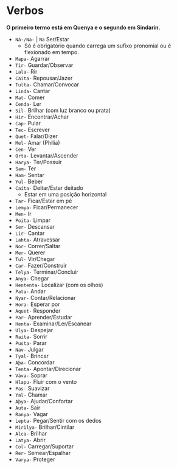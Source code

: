 # Verbos

**O primeiro termo está em Quenya e o segundo em Sindarin.**

-   `Ná-/Na-` \| `Na` Ser/Estar
    -   Só é obrigatório quando carrega um sufixo pronomial ou é flexionado em tempo.
-   `Mapa-` Agarrar
-   `Tir-` Guardar/Observar
-   `Lala-` Rir
-   `Caita-` Repousar/Jazer
-   `Tulta-` Chamar/Convocar
-   `Linda-` Cantar
-   `Mat-` Comer
-   `Cenda-` Ler
-   `Sil-` Brilhar (com luz branco ou prata)
-   `Hir-` Encontrar/Achar
-   `Cap-` Pular
-   `Tec-` Escrever
-   `Quet-` Falar/Dizer
-   `Mel-` Amar (Philia)
-   `Cen-` Ver
-   `Orta-` Levantar/Ascender
-   `Harya-` Ter/Possuir
-   `Sam-` Ter
-   `Ham-` Sentar
-   `Yul-` Beber
-   `Caita-` Deitar/Estar deitado
    -   Estar em uma posição horizontal
-   `Tar-` Ficar/Estar em pé
-   `Lemya-` Ficar/Permanecer
-   `Men-` Ir
-   `Poita-` Limpar
-   `Ser-` Descansar
-   `Lir-` Cantar
-   `Lahta-` Atravessar
-   `Nor-` Correr/Saltar
-   `Mer-` Querer
-   `Tul-` Vir/Chegar
-   `Car-` Fazer/Construir
-   `Telya-` Terminar/Concluir
-   `Anya-` Chegar
-   `Hententa-` Localizar (com os olhos)
-   `Pata-` Andar
-   `Nyar-` Contar/Relacionar
-   `Hora-` Esperar por
-   `Aquet-` Responder
-   `Par-` Aprender/Estudar
-   `Henta-` Examinar/Ler/Escanear
-   `Ulya-` Despejar
-   `Raita-` Sorrir
-   `Pusta-` Parar
-   `Nav-` Julgar
-   `Tyal-` Brincar
-   `Aþa-` Concordar
-   `Tenta-` Apontar/Direcionar
-   `Váva-` Soprar
-   `Hlapu-` Fluir com o vento
-   `Pas-` Suavizar
-   `Yal-` Chamar
-   `Aþya-` Ajudar/Confortar
-   `Auta-` Sair
-   `Ranya-` Vagar
-   `Lepta-` Pegar/Sentir com os dedos
-   `Mirilya-` Brilhar/Cintilar
-   `Alca-` Brilhar
-   `Latya-` Abrir
-   `Col-` Carregar/Suportar
-   `Rer-` Semear/Espalhar
-   `Varya-` Proteger
